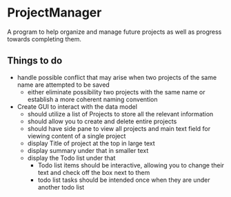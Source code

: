 # ProjectManager
A program to help organize and manage future projects as well as progress towards completing them.

## Things to do
- handle possible conflict that may arise when two projects of the same name are attempted to be saved
  - either eliminate possibility two projects with the same name or establish a more coherent naming convention
- Create GUI to interact with the data model
  - should utilize a list of Projects to store all the relevant information
  - should allow you to create and delete entire projects
  - should have side pane to view all projects and main text field for viewing content of a single project
  - display Title of project at the top in large text
  - display summary under that in smaller text
  - display the Todo list under that
    - Todo list items should be interactive, allowing you to change their text and check off the box next to them
    - todo list tasks should be intended once when they are under another todo list
